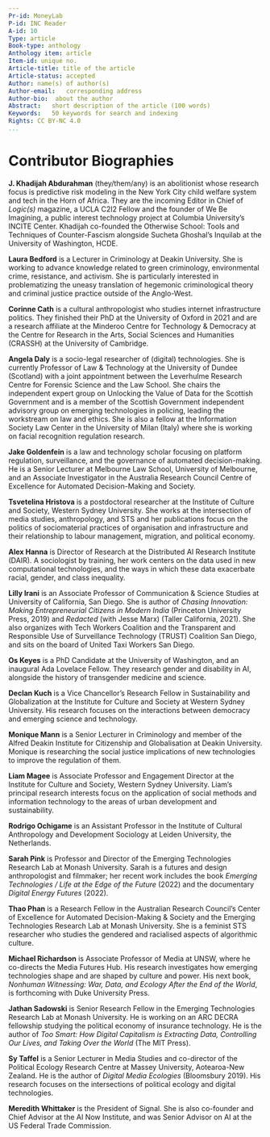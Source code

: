 ```yaml
---
Pr-id: MoneyLab
P-id: INC Reader
A-id: 10
Type: article
Book-type: anthology
Anthology item: article
Item-id: unique no.
Article-title: title of the article
Article-status: accepted
Author: name(s) of author(s)
Author-email:   corresponding address
Author-bio:  about the author
Abstract:   short description of the article (100 words)
Keywords:   50 keywords for search and indexing
Rights: CC BY-NC 4.0
...
```



# Contributor Biographies

**J. Khadijah Abdurahman** (they/them/any) is an abolitionist whose
research focus is predictive risk modeling in the New York City child
welfare system and tech in the Horn of Africa. They are the incoming
Editor in Chief of *Logic(s)* magazine, a UCLA C2I2 Fellow and the
founder of We Be Imagining, a public interest technology project at
Columbia University’s INCITE Center. Khadijah co-founded the Otherwise
School: Tools and Techniques of Counter-Fascism alongside Sucheta
Ghoshal’s Inquilab at the University of Washington, HCDE.

**Laura Bedford** is a Lecturer in Criminology at Deakin University. She
is working to advance knowledge related to green criminology,
environmental crime, resistance, and activism. She is particularly
interested in problematizing the uneasy translation of hegemonic
criminological theory and criminal justice practice outside of the
Anglo-West.

**Corinne Cath** is a cultural anthropologist who studies internet
infrastructure politics. They finished their PhD at the University of
Oxford in 2021 and are a research affiliate at the Minderoo Centre for
Technology & Democracy at ​​the Centre for Research in the Arts, Social
Sciences and Humanities (CRASSH) at the University of Cambridge.

**Angela Daly** is a socio-legal researcher of (digital) technologies.
She is currently Professor of Law & Technology at the University of
Dundee (Scotland) with a joint appointment between the Leverhulme
Research Centre for Forensic Science and the Law School. She chairs the
independent expert group on Unlocking the Value of Data for the Scottish
Government and is a member of the Scottish Government independent
advisory group on emerging technologies in policing, leading the
workstream on law and ethics. She is also a fellow at the Information
Society Law Center in the University of Milan (Italy) where she is
working on facial recognition regulation research.

**Jake Goldenfein** is a law and technology scholar focusing on platform
regulation, surveillance, and the governance of automated
decision-making. He is a Senior Lecturer at Melbourne Law School,
University of Melbourne, and an Associate Investigator in the Australia
Research Council Centre of Excellence for Automated Decision-Making and
Society.

**Tsvetelina Hristova** is a postdoctoral researcher at the Institute of
Culture and Society, Western Sydney University. She works at the
intersection of media studies, anthropology, and STS and her
publications focus on the politics of sociomaterial practices of
organisation and infrastructure and their relationship to labour
management, migration, and political economy.

**Alex Hanna** is Director of Research at the Distributed AI Research
Institute (DAIR). A sociologist by training, her work centers on the
data used in new computational technologies, and the ways in which these
data exacerbate racial, gender, and class inequality.

**Lilly Irani** is an Associate Professor of Communication & Science
Studies at University of California, San Diego. She is author of
*Chasing Innovation: Making Entrepreneurial Citizens in Modern India*
(Princeton University Press, 2019) and *Redacted* (with Jesse Marx)
(Taller California, 2021). She also organizes with Tech Workers
Coalition and the Transparent and Responsible Use of Surveillance
Technology (TRUST) Coalition San Diego, and sits on the board of United
Taxi Workers San Diego.

**Os Keyes** is a PhD Candidate at the University of Washington, and an
inaugural Ada Lovelace Fellow. They research gender and disability in
AI, alongside the history of transgender medicine and science.

**Declan Kuch** is a Vice Chancellor’s Research Fellow in Sustainability
and Globalization at the Institute for Culture and Society at Western
Sydney University. His research focuses on the interactions between
democracy and emerging science and technology.

**Monique Mann** is a Senior Lecturer in Criminology and member of the
Alfred Deakin Institute for Citizenship and Globalisation at Deakin
University. Monique is researching the social justice implications of
new technologies to improve the regulation of them.

**Liam Magee** is Associate Professor and Engagement Director at the
Institute for Culture and Society, Western Sydney University. Liam’s
principal research interests focus on the application of social methods
and information technology to the areas of urban development and
sustainability.

**Rodrigo Ochigame** is an Assistant Professor in the Institute of
Cultural Anthropology and Development Sociology at Leiden University,
the Netherlands.

**Sarah Pink** is Professor and Director of the Emerging Technologies
Research Lab at Monash University. Sarah is a futures and design
anthropologist and filmmaker; her recent work includes the book
*Emerging Technologies / Life at the Edge of the Future* (2022) and the
documentary *Digital Energy Futures* (2022).

**Thao Phan** is a Research Fellow in the Australian Research Council’s
Center of Excellence for Automated Decision-Making & Society and the
Emerging Technologies Research Lab at Monash University. She is a
feminist STS researcher who studies the gendered and racialised aspects
of algorithmic culture.

**Michael Richardson** is Associate Professor of Media at UNSW, where he
co-directs the Media Futures Hub. His research investigates how emerging
technologies shape and are shaped by culture and power. His next book,
*Nonhuman Witnessing: War, Data, and Ecology After the End of the
World*, is forthcoming with Duke University Press.

**Jathan Sadowski** is Senior Research Fellow in the Emerging
Technologies Research Lab at Monash University. He is working on an ARC
DECRA fellowship studying the political economy of insurance technology.
He is the author of *Too Smart: How Digital Capitalism is Extracting
Data, Controlling Our Lives, and Taking Over the World* (The MIT Press).

**Sy Taffel** is a Senior Lecturer in Media Studies and co-director of
the Political Ecology Research Centre at Massey University, Aotearoa-New
Zealand. He is the author of *Digital Media Ecologies* (Bloomsbury
2019). His research focuses on the intersections of political ecology
and digital technologies.

**Meredith Whittaker** is the President of Signal. She is also
co-founder and Chief Advisor at the AI Now Institute, and was Senior
Advisor on AI at the US Federal Trade Commission.
